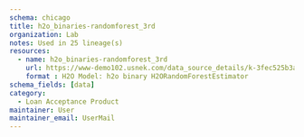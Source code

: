 ```yaml
---
schema: chicago
title: h2o_binaries-randomforest_3rd
organization: Lab
notes: Used in 25 lineage(s)
resources:
  - name: h2o_binaries-randomforest_3rd 
    url: https://www-demo102.usnek.com/data_source_details/k-3fec525b3a05256bb2a7c3441eff1e1a01be3cb72428ff001e85a5830feba72c 
    format : H2O Model: h2o binary H2ORandomForestEstimator
schema_fields: [data]
category:
  - Loan Acceptance Product
maintainer: User
maintainer_email: UserMail
---
```

